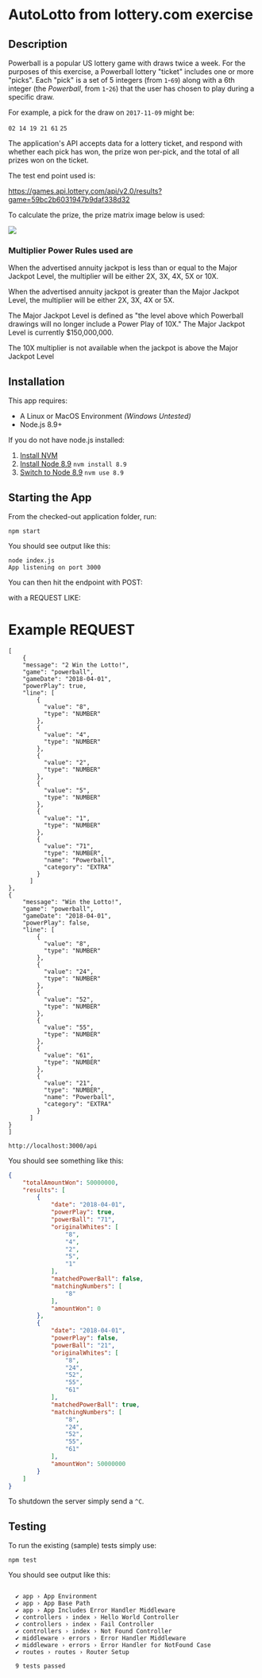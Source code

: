 
# AutoLotto from lottery.com exercise

## Description

Powerball is a popular US lottery game with draws twice a week.  For the purposes of this exercise, a Powerball lottery "ticket" includes one or more "picks".  Each "pick" is a set of 5 integers (from `1`-`69`) along with a 6th integer (the _Powerball_, from `1`-`26`) that the user has chosen to play during a specific draw.

For example, a pick for the draw on `2017-11-09` might be: 

`02 14 19 21 61` `25`

The application's API accepts data for a lottery ticket, and respond with whether each pick has won, the prize won per-pick, and the total of all prizes won on the ticket.

The test end point used is:

https://games.api.lottery.com/api/v2.0/results?game=59bc2b6031947b9daf338d32

To calculate the prize, the prize matrix image below is used:

![](https://raw.githubusercontent.com/autolotto/interview/master/powerball_rules.png)

### Multiplier Power Rules used are

  When the advertised annuity jackpot is less than or equal to the Major Jackpot Level,
  the multiplier will be either 2X, 3X, 4X, 5X or 10X.

  When the advertised annuity jackpot is greater than the Major Jackpot Level,
  the multiplier will be either 2X, 3X, 4X or 5X.

  The Major Jackpot Level is defined as "the level above which
  Powerball drawings will no longer include a Power Play of 10X."
  The Major Jackpot Level is currently $150,000,000.

  The 10X multiplier is not available when the jackpot is above the Major Jackpot Level




## Installation

This app requires: 

- A Linux or MacOS Environment *(Windows Untested)*
- Node.js 8.9+

If you do not have node.js installed: 

1. [Install NVM](https://github.com/creationix/nvm#installation)
2. [Install Node 8.9](https://github.com/creationix/nvm#usage) `nvm install 8.9`
3. [Switch to Node 8.9](https://github.com/creationix/nvm#usage) `nvm use 8.9`

## Starting the App

From the checked-out application folder, run: 

`npm start`

You should see output like this: 

```
node index.js
App listening on port 3000
```

You can then hit the endpoint with POST:

with a REQUEST LIKE:

# Example REQUEST

    [
        {
        "message": "2 Win the Lotto!",
        "game": "powerball",
        "gameDate": "2018-04-01",
        "powerPlay": true,
        "line": [
            {
              "value": "8",
              "type": "NUMBER"
            },
            {
              "value": "4",
              "type": "NUMBER"
            },
            {
              "value": "2",
              "type": "NUMBER"
            },
            {
              "value": "5",
              "type": "NUMBER"
            },
            {
              "value": "1",
              "type": "NUMBER"
            },
            {
              "value": "71",
              "type": "NUMBER",
              "name": "Powerball",
              "category": "EXTRA"
            }
          ]
    },
    {
        "message": "Win the Lotto!",
        "game": "powerball",
        "gameDate": "2018-04-01",
        "powerPlay": false,
        "line": [
            {
              "value": "8",
              "type": "NUMBER"
            },
            {
              "value": "24",
              "type": "NUMBER"
            },
            {
              "value": "52",
              "type": "NUMBER"
            },
            {
              "value": "55",
              "type": "NUMBER"
            },
            {
              "value": "61",
              "type": "NUMBER"
            },
            {
              "value": "21",
              "type": "NUMBER",
              "name": "Powerball",
              "category": "EXTRA"
            }
          ]
    }
    ]

`http://localhost:3000/api`

You should see something like this: 

```json
{
    "totalAmountWon": 50000000,
    "results": [
        {
            "date": "2018-04-01",
            "powerPlay": true,
            "powerBall": "71",
            "originalWhites": [
                "8",
                "4",
                "2",
                "5",
                "1"
            ],
            "matchedPowerBall": false,
            "matchingNumbers": [
                "8"
            ],
            "amountWon": 0
        },
        {
            "date": "2018-04-01",
            "powerPlay": false,
            "powerBall": "21",
            "originalWhites": [
                "8",
                "24",
                "52",
                "55",
                "61"
            ],
            "matchedPowerBall": true,
            "matchingNumbers": [
                "8",
                "24",
                "52",
                "55",
                "61"
            ],
            "amountWon": 50000000
        }
    ]
}
```

To shutdown the server simply send a `^C`.

## Testing

To run the existing (sample) tests simply use: 

`npm test`

You should see output like this: 

```
  
  ✔ app › App Environment
  ✔ app › App Base Path
  ✔ app › App Includes Error Handler Middleware
  ✔ controllers › index › Hello World Controller
  ✔ controllers › index › Fail Controller
  ✔ controllers › index › Not Found Controller
  ✔ middleware › errors › Error Handler Middleware
  ✔ middleware › errors › Error Handler for NotFound Case
  ✔ routes › routes › Router Setup
  
  9 tests passed
  
```



 

